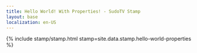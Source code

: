 ```yaml
---
title: Hello World! With Properties! - SudoTV Stamp
layout: base
localization: en-US
---
```


{% include stamp/stamp.html
    stamp=site.data.stamp.hello-world-properties
%}